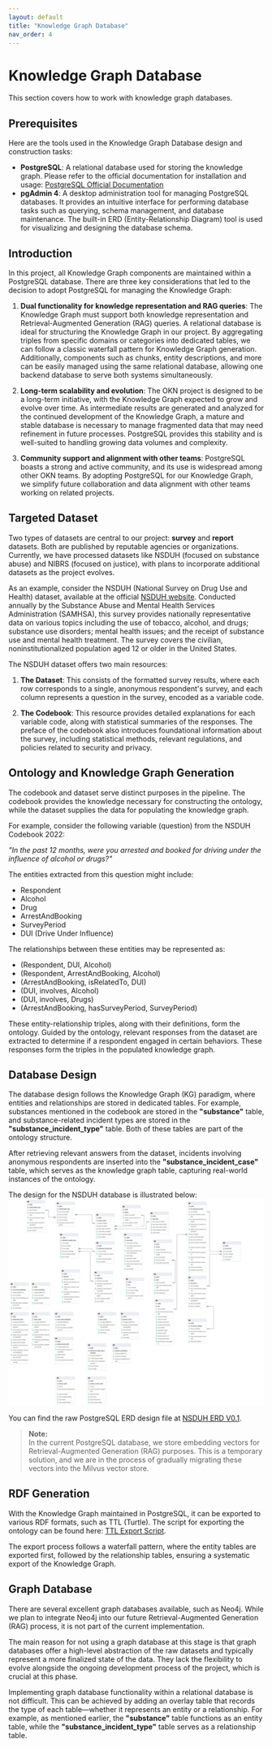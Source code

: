 ```yaml
---
layout: default
title: "Knowledge Graph Database"
nav_order: 4
---
```


# Knowledge Graph Database

This section covers how to work with knowledge graph databases.

## Prerequisites

Here are the tools used in the Knowledge Graph Database design and construction tasks:

- **PostgreSQL**: A relational database used for storing the knowledge graph. Please refer to the official documentation for installation and usage: [PostgreSQL Official Documentation](https://www.postgresql.org/download/)
- **pgAdmin 4**: A desktop administration tool for managing PostgreSQL databases. It provides an intuitive interface for performing database tasks such as querying, schema management, and database maintenance. The built-in ERD (Entity-Relationship Diagram) tool is used for visualizing and designing the database schema.


## Introduction

In this project, all Knowledge Graph components are maintained within a PostgreSQL database. There are three key considerations that led to the decision to adopt PostgreSQL for managing the Knowledge Graph:

1. **Dual functionality for knowledge representation and RAG queries**: The Knowledge Graph must support both knowledge representation and Retrieval-Augmented Generation (RAG) queries. A relational database is ideal for structuring the Knowledge Graph in our project. By aggregating triples from specific domains or categories into dedicated tables, we can follow a classic waterfall pattern for Knowledge Graph generation. Additionally, components such as chunks, entity descriptions, and more can be easily managed using the same relational database, allowing one backend database to serve both systems simultaneously.

2. **Long-term scalability and evolution**: The OKN project is designed to be a long-term initiative, with the Knowledge Graph expected to grow and evolve over time. As intermediate results are generated and analyzed for the continued development of the Knowledge Graph, a mature and stable database is necessary to manage fragmented data that may need refinement in future processes. PostgreSQL provides this stability and is well-suited to handling growing data volumes and complexity.

3. **Community support and alignment with other teams**: PostgreSQL boasts a strong and active community, and its use is widespread among other OKN teams. By adopting PostgreSQL for our Knowledge Graph, we simplify future collaboration and data alignment with other teams working on related projects.

## Targeted Dataset

Two types of datasets are central to our project: **survey** and **report** datasets. Both are published by reputable agencies or organizations. Currently, we have processed datasets like NSDUH (focused on substance abuse) and NIBRS (focused on justice), with plans to incorporate additional datasets as the project evolves.

As an example, consider the NSDUH (National Survey on Drug Use and Health) dataset, available at the official [NSDUH website](https://www.samhsa.gov/data/data-we-collect/nsduh-national-survey-drug-use-and-health). Conducted annually by the Substance Abuse and Mental Health Services Administration (SAMHSA), this survey provides nationally representative data on various topics including the use of tobacco, alcohol, and drugs; substance use disorders; mental health issues; and the receipt of substance use and mental health treatment. The survey covers the civilian, noninstitutionalized population aged 12 or older in the United States.

The NSDUH dataset offers two main resources:

1. **The Dataset**: This consists of the formatted survey results, where each row corresponds to a single, anonymous respondent's survey, and each column represents a question in the survey, encoded as a variable code.

2. **The Codebook**: This resource provides detailed explanations for each variable code, along with statistical summaries of the responses. The preface of the codebook also introduces foundational information about the survey, including statistical methods, relevant regulations, and policies related to security and privacy.

## Ontology and Knowledge Graph Generation

The codebook and dataset serve distinct purposes in the pipeline. The codebook provides the knowledge necessary for constructing the ontology, while the dataset supplies the data for populating the knowledge graph.

For example, consider the following variable (question) from the NSDUH Codebook 2022:

*"In the past 12 months, were you arrested and booked for driving under the influence of alcohol or drugs?"*

The entities extracted from this question might include:
- Respondent
- Alcohol
- Drug
- ArrestAndBooking
- SurveyPeriod
- DUI (Drive Under Influence)

The relationships between these entities may be represented as:
- (Respondent, DUI, Alcohol)
- (Respondent, ArrestAndBooking, Alcohol)
- (ArrestAndBooking, isRelatedTo, DUI)
- (DUI, involves, Alcohol)
- (DUI, involves, Drugs)
- (ArrestAndBooking, hasSurveyPeriod, SurveyPeriod)

These entity-relationship triples, along with their definitions, form the ontology. Guided by the ontology, relevant responses from the dataset are extracted to determine if a respondent engaged in certain behaviors. These responses form the triples in the populated knowledge graph.

## Database Design

The database design follows the Knowledge Graph (KG) paradigm, where entities and relationships are stored in dedicated tables. For example, substances mentioned in the codebook are stored in the **"substance"** table, and substance-related incident types are stored in the **"substance_incident_type"** table. Both of these tables are part of the ontology structure.

After retrieving relevant answers from the dataset, incidents involving anonymous respondents are inserted into the **"substance_incident_case"** table, which serves as the knowledge graph table, capturing real-world instances of the ontology.

The design for the NSDUH database is illustrated below:
![Overview NSDUH Database Design](media/database_v0_1.pgerd.png)

You can find the raw PostgreSQL ERD design file at [NSDUH ERD V0.1](https://github.com/SAIL-UA/OKN/blob/main/database/ERD/database_v0_1.pgerd).

> **Note:**  
> In the current PostgreSQL database, we store embedding vectors for Retrieval-Augmented Generation (RAG) purposes. This is a temporary solution, and we are in the process of gradually migrating these vectors into the Milvus vector store.

## RDF Generation

With the Knowledge Graph maintained in PostgreSQL, it can be exported to various RDF formats, such as TTL (Turtle). The script for exporting the ontology can be found here: [TTL Export Script](https://github.com/SAIL-UA/OKN/blob/main/ontology/TTL/rucc_city_tp_levels_annotation.py).

The export process follows a waterfall pattern, where the entity tables are exported first, followed by the relationship tables, ensuring a systematic export of the Knowledge Graph.


## Graph Database

There are several excellent graph databases available, such as Neo4j. While we plan to integrate Neo4j into our future Retrieval-Augmented Generation (RAG) process, it is not part of the current implementation. 

The main reason for not using a graph database at this stage is that graph databases offer a high-level abstraction of the raw datasets and typically represent a more finalized state of the data. They lack the flexibility to evolve alongside the ongoing development process of the project, which is crucial at this phase.

Implementing graph database functionality within a relational database is not difficult. This can be achieved by adding an overlay table that records the type of each table—whether it represents an entity or a relationship. For example, as mentioned earlier, the **"substance"** table functions as an entity table, while the **"substance_incident_type"** table serves as a relationship table.






